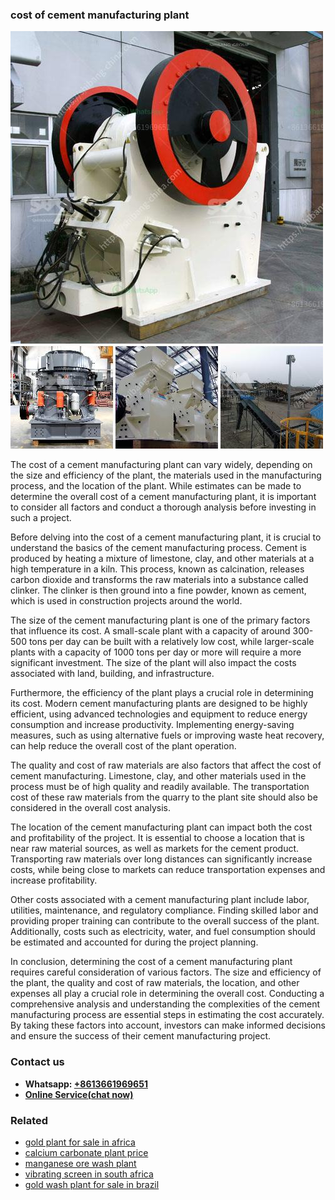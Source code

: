 <h3>cost of cement manufacturing plant</h3><img src='1706768026.jpg' alt=''><p>The cost of a cement manufacturing plant can vary widely, depending on the size and efficiency of the plant, the materials used in the manufacturing process, and the location of the plant. While estimates can be made to determine the overall cost of a cement manufacturing plant, it is important to consider all factors and conduct a thorough analysis before investing in such a project.</p><p>Before delving into the cost of a cement manufacturing plant, it is crucial to understand the basics of the cement manufacturing process. Cement is produced by heating a mixture of limestone, clay, and other materials at a high temperature in a kiln. This process, known as calcination, releases carbon dioxide and transforms the raw materials into a substance called clinker. The clinker is then ground into a fine powder, known as cement, which is used in construction projects around the world.</p><p>The size of the cement manufacturing plant is one of the primary factors that influence its cost. A small-scale plant with a capacity of around 300-500 tons per day can be built with a relatively low cost, while larger-scale plants with a capacity of 1000 tons per day or more will require a more significant investment. The size of the plant will also impact the costs associated with land, building, and infrastructure.</p><p>Furthermore, the efficiency of the plant plays a crucial role in determining its cost. Modern cement manufacturing plants are designed to be highly efficient, using advanced technologies and equipment to reduce energy consumption and increase productivity. Implementing energy-saving measures, such as using alternative fuels or improving waste heat recovery, can help reduce the overall cost of the plant operation.</p><p>The quality and cost of raw materials are also factors that affect the cost of cement manufacturing. Limestone, clay, and other materials used in the process must be of high quality and readily available. The transportation cost of these raw materials from the quarry to the plant site should also be considered in the overall cost analysis.</p><p>The location of the cement manufacturing plant can impact both the cost and profitability of the project. It is essential to choose a location that is near raw material sources, as well as markets for the cement product. Transporting raw materials over long distances can significantly increase costs, while being close to markets can reduce transportation expenses and increase profitability.</p><p>Other costs associated with a cement manufacturing plant include labor, utilities, maintenance, and regulatory compliance. Finding skilled labor and providing proper training can contribute to the overall success of the plant. Additionally, costs such as electricity, water, and fuel consumption should be estimated and accounted for during the project planning.</p><p>In conclusion, determining the cost of a cement manufacturing plant requires careful consideration of various factors. The size and efficiency of the plant, the quality and cost of raw materials, the location, and other expenses all play a crucial role in determining the overall cost. Conducting a comprehensive analysis and understanding the complexities of the cement manufacturing process are essential steps in estimating the cost accurately. By taking these factors into account, investors can make informed decisions and ensure the success of their cement manufacturing project.</p><h3>Contact us</h3><ul><li><strong>Whatsapp:&nbsp;<a href="https://wa.me/8613661969651">+8613661969651</a></strong></li><li><a href="https://swt.shibang-china.com/?git&amp;zhl&amp;cost of cement manufacturing plant"><strong>Online Service(chat now)</strong></a></li></ul><h3>Related</h3><ul><li><a href='gold plant for sale in africa.md'>gold plant for sale in africa</a></li><li><a href='calcium carbonate plant price.md'>calcium carbonate plant price</a></li><li><a href='manganese ore wash plant.md'>manganese ore wash plant</a></li><li><a href='vibrating screen in south africa.md'>vibrating screen in south africa</a></li><li><a href='gold wash plant for sale in brazil.md'>gold wash plant for sale in brazil</a></li></ul>